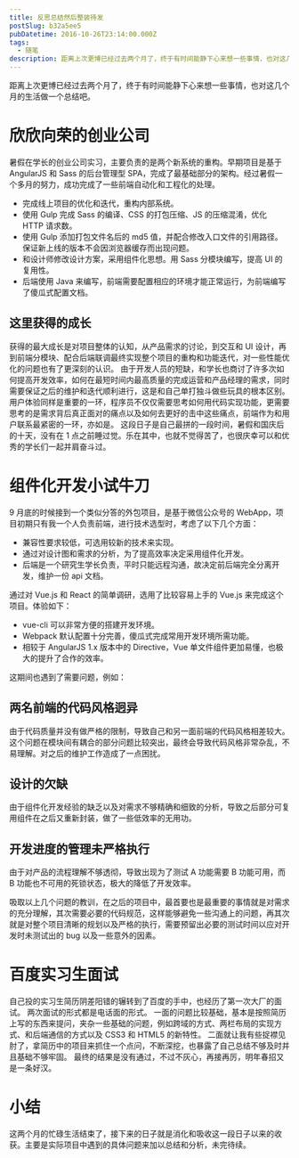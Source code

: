 ```yaml
---
title: 反思总结然后整装待发
postSlug: b32a5ee5
pubDatetime: 2016-10-26T23:14:00.000Z
tags:
  - 随笔
description: 距离上次更博已经过去两个月了，终于有时间能静下心来想一些事情，也对这几个月的生活做一个总结吧。
---
```


距离上次更博已经过去两个月了，终于有时间能静下心来想一些事情，也对这几个月的生活做一个总结吧。

<!-- more -->

# 欣欣向荣的创业公司

暑假在学长的创业公司实习，主要负责的是两个新系统的重构。早期项目是基于 AngularJS 和 Sass 的后台管理型 SPA，完成了最基础部分的架构。经过暑假一个多月的努力，成功完成了一些前端自动化和工程化的处理。

- 完成线上项目的优化和迭代，重构内部系统。
- 使用 Gulp 完成 Sass 的编译、CSS 的打包压缩、JS 的压缩混淆，优化 HTTP 请求数。
- 使用 Gulp 添加打包文件名后的 md5 值，并配合修改入口文件的引用路径。保证新上线的版本不会因浏览器缓存而出现问题。
- 和设计师修改设计方案，采用组件化思想。用 Sass 分模块编写，提高 UI 的复用性。
- 后端使用 Java 来编写，前端需要配置相应的环境才能正常运行，为前端编写了傻瓜式配置文档。

## 这里获得的成长

获得的最大成长是对项目整体的认知，从产品需求的讨论，到交互和 UI 设计，再到前端分模块、配合后端联调最终实现整个项目的重构和功能迭代，对一些性能优化的问题也有了更深刻的认识。
由于开发人员的短缺，和学长也商讨了许多次如何提高开发效率，如何在最短时间内最高质量的完成运营和产品经理的需求，同时需要保证之后的维护和迭代顺利进行，这是和自己单打独斗做些玩具的根本区别。
用户体验同样是重要的一环，程序员不仅仅需要思考如何用代码实现功能，更需要思考的是需求背后真正面对的痛点以及如何去更好的击中这些痛点，前端作为和用户联系最紧密的一环，亦如是。
这段日子是自己最拼的一段时间，暑假和国庆后的十天，没有在 1 点之前睡过觉。乐在其中，也就不觉得苦了，也很庆幸可以和优秀的学长们一起并肩奋斗过。

# 组件化开发小试牛刀

9 月底的时候接到一个类似分答的外包项目，是基于微信公众号的 WebApp，项目初期只有我一个人负责前端，进行技术选型时，考虑了以下几个方面：

- 兼容性要求较低，可选用较新的技术来实现。
- 通过对设计图和需求的分析，为了提高效率决定采用组件化开发。
- 后端是一个研究生学长负责，平时只能远程沟通，故决定前后端完全分离开发，维护一份 api 文档。

通过对 Vue.js 和 React 的简单调研，选用了比较容易上手的 Vue.js 来完成这个项目。体验如下：

- vue-cli 可以非常方便的搭建开发环境。
- Webpack 默认配置十分完善，傻瓜式完成常用开发环境所需功能。
- 相较于 AngularJS 1.x 版本中的 Directive，Vue 单文件组件更加易懂，也极大的提升了合作的效率。

这期间也遇到了需要问题，例如：

## 两名前端的代码风格迥异

由于代码质量并没有做严格的限制，导致自己和另一面前端的代码风格相差较大。这个问题在模块间有耦合的部分问题比较突出，最终会导致代码风格非常杂乱，不易理解。对之后的维护工作造成了一点困扰。

## 设计的欠缺

由于组件化开发经验的缺乏以及对需求不够精确和细致的分析，导致之后部分可复用组件在之后又重新封装，做了一些低效率的无用功。

## 开发进度的管理未严格执行

由于对产品的流程理解不够透彻，导致出现为了测试 A 功能需要 B 功能可用，而 B 功能也不可用的死锁状态，极大的降低了开发效率。

吸取以上几个问题的教训，在之后的项目中，最首要也是最重要的事情就是对需求的充分理解，其次需要必要的代码规范，这样能够避免一些沟通上的问题，再其次就是对整个项目清晰的规划以及严格的执行，需要预留出必要的测试时间以应对开发时未测试出的 bug 以及一些意外的因素。

# 百度实习生面试

自己投的实习生简历阴差阳错的辗转到了百度的手中，也经历了第一次大厂的面试。
两次面试的形式都是电话面的形式。
一面的问题比较基础，基本是按照简历上写的东西来提问，夹杂一些基础的问题，例如跨域的方式、两栏布局的实现方式、和后端通信的方式以及 CSS3 和 HTML5 的新特性。
二面就让我有些捉襟见肘了，拿简历中的项目来抓住一个点问，不断深挖，也暴露了自己总结不够及时并且基础不够牢固。
最终的结果是没有通过，不过不灰心，再接再厉，明年春招又是一条好汉。

# 小结

这两个月的忙碌生活结束了，接下来的日子就是消化和吸收这一段日子以来的收获。主要是实际项目中遇到的具体问题来加以总结和分析，未完待续。
